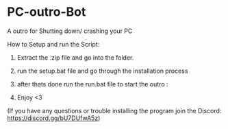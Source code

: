 # PC-outro-Bot
A outro for Shutting down/ crashing your PC


How to Setup and run the Script:


1. Extract the .zip file and go into the folder.

2. run the setup.bat file and go through the installation process

3. after thats done run the run.bat file to start the outro :

4. Enjoy <3

(If you have any questions or trouble installing the program join the Discord: https://discord.gg/bU7DUfwA5z)

